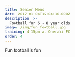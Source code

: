 ```yaml
---
title: Senior Mens
date: 2017-01-04T15:04:10.000Z
description: >-
  Football for 6 - 8 year olds
image: /img/fun_football.jpg
training: 4:15pm at Onerahi FC
order: 4
---
```


Fun football is fun